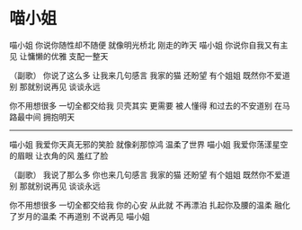 喵小姐
===

喵小姐  你说你随性却不随便
就像明光桥北 刚走的昨天
喵小姐  你说你自我又有主见
让慵懒的优雅  支配一整天

（副歌）
你说了这么多  让我来几句感言
我家的猫 还盼望 有个姐姐
既然你不爱道别
那就别说再见  谈谈永远

你不用想很多 一切全都交给我
贝壳其实 更需要 被人懂得
和过去的不安道别
在马路最中间 拥抱明天

-------------------------------------------------

喵小姐  我爱你天真无邪的笑脸
就像刹那惊鸿  温柔了世界
喵小姐  我爱你荡漾星空的眉眼
让衣角的风  羞红了脸

（副歌）
我说了那么多  你也来几句感言
我家的猫 还盼望 有个姐姐
既然你不爱道别
那就别说再见 谈谈永远

你不用想很多 一切全都交给我
你的心安 从此就 不再漂泊
扎起你及腰的温柔
融化了岁月的温柔
不再道别 不说再见
喵小姐


